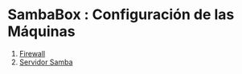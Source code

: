 # SambaBox : Configuración de las Máquinas

1. [Firewall](./1_firewall.md)
1. [Servidor Samba](./2_servidor_samba.md)

